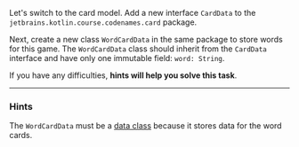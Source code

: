 Let's switch to the card model. Add a new interface `CardData` to the `jetbrains.kotlin.course.codenames.card` package.

Next, create a new class `WordCardData` in the same package to store words for this game.
The  `WordCardData` class should inherit from the `CardData` interface 
and have only one immutable field: `word: String`.

If you have any difficulties, **hints will help you solve this task**.

----

### Hints

<div class="hint" title="The type of the WordCardData class">
  
The `WordCardData` must be a [data class](https://kotlinlang.org/docs/data-classes.html) because it stores data for the word cards.
</div>

